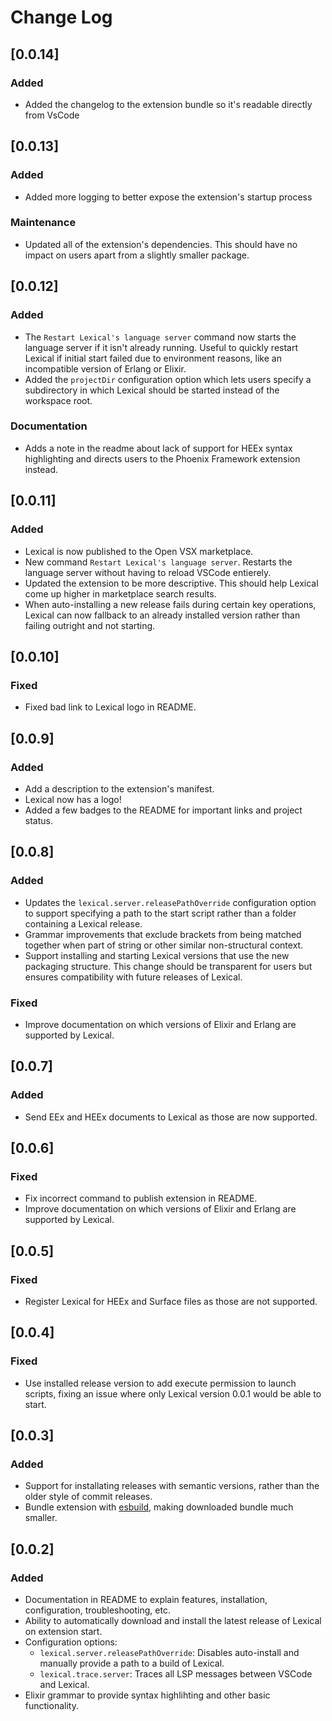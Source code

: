 # Change Log

## [0.0.14]

### Added

- Added the changelog to the extension bundle so it's readable directly from
  VsCode

## [0.0.13]

### Added

- Added more logging to better expose the extension's startup process

### Maintenance

- Updated all of the extension's dependencies. This should have no impact on
  users apart from a slightly smaller package.

## [0.0.12]

### Added

- The `Restart Lexical's language server` command now starts the language server
  if it isn't already running. Useful to quickly restart Lexical if initial
  start failed due to environment reasons, like an incompatible version of
  Erlang or Elixir.
- Added the `projectDir` configuration option which lets users specify a
  subdirectory in which Lexical should be started instead of the workspace root.

### Documentation

- Adds a note in the readme about lack of support for HEEx syntax highlighting
  and directs users to the Phoenix Framework extension instead.

## [0.0.11]

### Added

- Lexical is now published to the Open VSX marketplace.
- New command `Restart Lexical's language server`. Restarts the language server
  without having to reload VSCode entierely.
- Updated the extension to be more descriptive. This should help Lexical come up
  higher in marketplace search results.
- When auto-installing a new release fails during certain key operations,
  Lexical can now fallback to an already installed version rather than failing
  outright and not starting.

## [0.0.10]

### Fixed

- Fixed bad link to Lexical logo in README.

## [0.0.9]

### Added

- Add a description to the extension's manifest.
- Lexical now has a logo!
- Added a few badges to the README for important links and project status.

## [0.0.8]

### Added

- Updates the `lexical.server.releasePathOverride` configuration option to
  support specifying a path to the start script rather than a folder containing
  a Lexical release.
- Grammar improvements that exclude brackets from being matched together when
  part of string or other similar non-structural context.
- Support installing and starting Lexical versions that use the new packaging
  structure. This change should be transparent for users but ensures
  compatibility with future releases of Lexical.

### Fixed

- Improve documentation on which versions of Elixir and Erlang are supported by
  Lexical.

## [0.0.7]

### Added

- Send EEx and HEEx documents to Lexical as those are now supported.

## [0.0.6]

### Fixed

- Fix incorrect command to publish extension in README.
- Improve documentation on which versions of Elixir and Erlang are supported by
  Lexical.

## [0.0.5]

### Fixed

- Register Lexical for HEEx and Surface files as those are not supported.

## [0.0.4]

### Fixed

- Use installed release version to add execute permission to launch scripts,
  fixing an issue where only Lexical version 0.0.1 would be able to start.

## [0.0.3]

### Added

- Support for installating releases with semantic versions, rather than the
  older style of commit releases.
- Bundle extension with [esbuild](https://esbuild.github.io/), making downloaded
  bundle much smaller.

## [0.0.2]

### Added

- Documentation in README to explain features, installation, configuration,
  troubleshooting, etc.
- Ability to automatically download and install the latest release of Lexical on
  extension start.
- Configuration options:
  - `lexical.server.releasePathOverride`: Disables auto-install and manually
    provide a path to a build of Lexical.
  - `lexical.trace.server`: Traces all LSP messages between VSCode and Lexical.
- Elixir grammar to provide syntax highlihting and other basic functionality.
